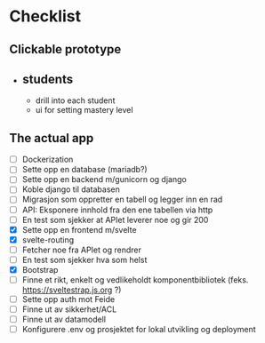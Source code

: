 # Checklist

## Clickable prototype

- ## students
  - drill into each student
  - ui for setting mastery level

## The actual app

- [ ] Dockerization
- [ ] Sette opp en database (mariadb?)
- [ ] Sette opp en backend m/gunicorn og django
- [ ] Koble django til databasen
- [ ] Migrasjon som oppretter en tabell og legger inn en rad
- [ ] API: Eksponere innhold fra den ene tabellen via http
- [ ] En test som sjekker at APIet leverer noe og gir 200
- [x] Sette opp en frontend m/svelte
- [x] svelte-routing
- [ ] Fetcher noe fra APIet og rendrer
- [ ] En test som sjekker hva som helst
- [x] Bootstrap
- [ ] Finne et rikt, enkelt og vedlikeholdt komponentbibliotek (feks. https://sveltestrap.js.org ?)
- [ ] Sette opp auth mot Feide
- [ ] Finne ut av sikkerhet/ACL
- [ ] Finne ut av datamodell
- [ ] Konfigurere .env og prosjektet for lokal utvikling og deployment
